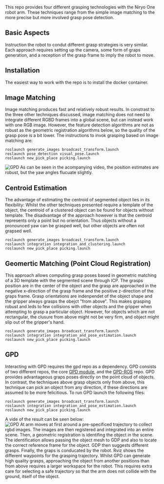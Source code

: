 This repo provides four different grasping technologies with the Niryo One
robot arm. These techniques range from the simple image matching to the more
precise but more involved grasp pose detection.



Basic Aspects
-------------
Instruction the robot to condut different grasp strategies is very similar.
Each approach requires setting up the camera, some form of graps generation,
and a reception of the grasp frame to imply the robot to move.


Installation
------------
The easiest way to work with the repo is to install the docker container.

Image Matching
--------------
Image matching produces fast and relatively robust results. In constrast to the
three other techniques discussed, image matching does not need to integrate
different RGBD frames into a global scene, but can instead work with one RGB
image. However, the feature detection algorithms are not as robust as the
geometric registration algorithms below, so the quality of the grasp pose is a
bit lower. The instructions to invok grasping based on image matching are:   

```shell
roslaunch generate_images broadcast_transform.launch
roslaunch pose_detection visual_pose.launch
roslaunch new_pick_place picking.launch
```
![GPD](assets/clustering.gif)
As can be seen in the acompanying video, the position estimates are robust, but
the yaw angles flucuate slightly.


Centroid Estimation
----------
The advantage of estimating the centroid of segmented object lies in its
flexibility: Whilst the other techniques presented require a template of the
object, the centroid of a clustered object can be found for objects without
template. The disadvantage of the approach however is that the centroid
represents only a point but no orientation. Thus objects without a pronounced
yaw can be grasped well, but other objects are often not grapsed well.

```shell
roslaunch generate_images broadcast_transform.launch
roslaunch integration integration_and_clustering.launch
roslaunch new_pick_place picking.launch
```


Geomertic Matching (Point Cloud Registration)
---------------------------------------------
This approach allows computing grasp poses based in geometric matching of a 3D
template with the segmented scene through ICP. The grasps position are in the
center of the object and the grasp are approached in the negative x-direction
of the grasp frame and the positive z-direction of the graps frame. Grasp
orientations are indenpendet of the object shape and the gripper always grasps
the obejct "from above". This makes grasping robust and leds to few collisions
with other objects and the gripper when attempting to grasp a particular
object. However, for objects which are not rectangular, the clusure from above
might not be very firm, and object might slip out of the gripper's hand.

```shell
roslaunch generate_images broadcast_transform.launch
roslaunch integration integration_and_pose_estimation.launch
roslaunch new_pick_place picking.launch
```

GPD
---
Interacting with GPD requires the gpd repo as a dependency. GPD consists of two
different repos, the core [GPD module](https://github.com/atenpas/gpd), and the
[GPD-ROS](https://github.com/atenpas/gpd_ros) repo. GPD provides advantageous
graps poses directly on the point cloud of objects. In contrast, the techniques
above grasp objects only from above, this technique can pick an object from
any direction, if these directions are assumed to be more felicitious. To
run GPD launch the following files:

```shell
roslaunch generate_images broadcast_transform.launch
roslaunch integration integration_and_pose_estimation.launch
roslaunch new_pick_place picking.launch
```
A vide of the result can be seen below:  
![GPD](assets/gpd.gif)
At arm moves at first around a pre-specificed trajectory to collect rgbd
images. The images are then registered and integrated into an entire scene.
Then, a geometric registration is identifing the object in the scene. The
identification allows passing the object mesh to GDP and also to locate the
correct reference frame for the object. GDP then suggests different grasps.
Finally, the graps is conducated by the robot. Rviz shows the different
waypoints for the grasping trajectory. Whilst GPD can generate high quality
grasps, approaching the object from another positions than from above requires
a larger workspace for the robot. This requires extra care for selecting a safe
trajectory so that the arm does not collide with the ground, itself of the
object. 













